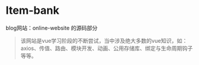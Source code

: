 # Item-bank
blog网站：online-website 的源码部分
> 该网站是vue学习阶段的不断尝试，当中涉及绝大多数的vue知识，如：axios、传值、路由、模块开发、动画、公用存储库、绑定与生命周期钩子等等。
